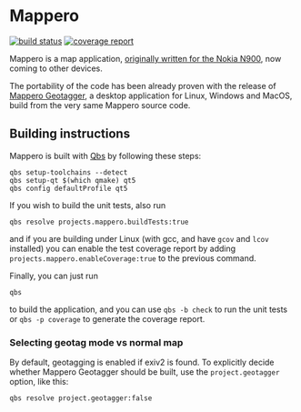 # Mappero

[![build status](https://gitlab.com/mardy/mappero/badges/master/build.svg)](https://gitlab.com/mardy/mappero/commits/master)
[![coverage report](https://gitlab.com/mardy/mappero/badges/master/coverage.svg)](https://gitlab.com/mardy/mappero/commits/master)

Mappero is a map application, [originally written for the Nokia
N900](http://www.mardy.it/mappero/), now coming to other devices.

The portability of the code has been already proven with the release of
[Mappero Geotagger](http://www.mardy.it/mappero-geotagger/), a desktop
application for Linux, Windows and MacOS, build from the very same Mappero
source code.

## Building instructions

Mappero is built with [Qbs](https://doc.qt.io/qbs/) by following these steps:

    qbs setup-toolchains --detect
    qbs setup-qt $(which qmake) qt5
    qbs config defaultProfile qt5

If you wish to build the unit tests, also run

    qbs resolve projects.mappero.buildTests:true

and if you are building under Linux (with gcc, and have `gcov` and `lcov`
installed) you can enable the test coverage report by adding
`projects.mappero.enableCoverage:true` to the previous command.

Finally, you can just run

    qbs

to build the application, and you can use `qbs -b check` to run the unit tests
or `qbs -p coverage` to generate the coverage report.


### Selecting geotag mode vs normal map

By default, geotagging is enabled if exiv2 is found. To explicitly decide
whether Mappero Geotagger should be built, use the `project.geotagger` option,
like this:

    qbs resolve project.geotagger:false
